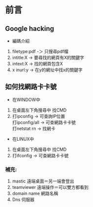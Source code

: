 # 前言

## Google hacking
* 編碼介紹
1. filetype:pdf  -＞ 只搜尋pdf檔
2. intitle:X  -> 要尋找的網頁有X的關鍵字
3. intext:X  -> 找的網頁包含X
4. x inurl:y  -> 在y的網址中找x的關鍵字


## 如何找網路卡卡號
* 在WINDOW中
1. 在桌面左下角搜尋中 找CMD
2. 打ipconfig   ->  可查詢IP位置<br>打ipconfig/all  ->  可查網路卡卡號<br>打netstat rn   ->  找網卡
* 在LINUX中
1. 在桌面左下角搜尋中 找CMD
2. 打ifconfig   ->  可查網路卡卡號

### 補充:
1. mastic 遠端桌面＝另一端會登出
2. teamviewer 遠端操作＝可以雙方都看到
3. domain name 網路名稱
4. Dns 伺服器




